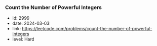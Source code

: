 ### Count the Number of Powerful Integers

* id: 2999
* date: 2024-03-03
* link: https://leetcode.com/problems/count-the-number-of-powerful-integers
* level: Hard
